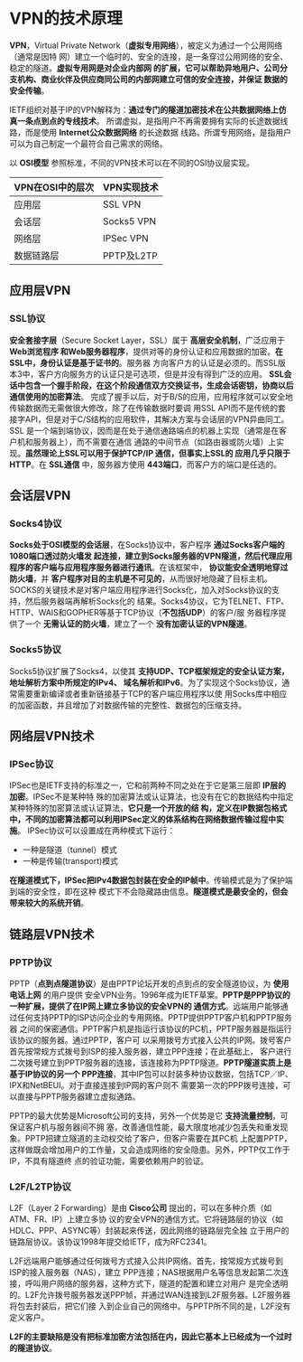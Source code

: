 VPN的技术原理
============================================
**VPN**，Virtual Private Network（**虚拟专用网络**），被定义为通过一个公用网络（通常是因特
网）建立一个临时的、安全的连接，是一条穿过公用网络的安全、稳定的隧道。**虚拟专用网是对企业内部网
的扩展，它可以帮助异地用户、公司分支机构、商业伙伴及供应商同公司的内部网建立可信的安全连接，并保证
数据的安全传输**。

IETF组织对基于IP的VPN解释为：**通过专门的隧道加密技术在公共数据网络上仿真一条点到点的专线技术**。
所谓虚拟，是指用户不再需要拥有实际的长途数据线路，而是使用 **Internet公众数据网络** 的长途数据
线路。所谓专用网络，是指用户可以为自己制定一个最符合自己需求的网络。

以 **OSI模型** 参照标准，不同的VPN技术可以在不同的OSI协议层实现。

| VPN在OSI中的层次 | VPN实现技术 |
| :------------- | :--------- |
| 应用层 | SSL VPN |
| 会话层 | Socks5 VPN |
| 网络层 | IPSec VPN |
| 数据链路层 | PPTP及L2TP |

## 应用层VPN

### SSL协议
**安全套接字层**（Secure Socket Layer，SSL）属于 **高层安全机制**，广泛应用于 **Web浏览程序
和Web服务器程序**，提供对等的身份认证和应用数据的加密。**在SSL中，身份认证是基于证书的**。服务器
方向客户方的认证是必须的。而SSL版本3中，客户方向服务方的认证只是可选项，但是并没有得到广泛的应用。
**SSL会话中包含一个握手阶段，在这个阶段通信双方交换证书，生成会话密钥，协商以后通信使用的加密算法**。
完成了握手以后，对于B/S的应用，应用程序就可以安全地传输数据而无需做很大修改，除了在传输数据时要调
用SSL API而不是传统的套接字API，但是对于C/S结构的应用软件，其解决方案与会话层的VPN异曲同工。SSL
是一个端到端协议，因而是在处于通信通路端点的机器上实现（通常是在客户机和服务器上），而不需要在通信
通路的中间节点（如路由器或防火墙）上实现。**虽然理论上SSL可以用于保护TCP/IP 通信，但事实上SSL的
应用几乎只限于HTTP**。在 **SSL通信** 中，服务器方使用 **443端口**，而客户方的端口是任选的。

## 会话层VPN

### Socks4协议
**Socks处于OSI模型的会话层**，在Socks协议中，客户程序 **通过Socks客户端的1080端口透过防火墙发
起连接，建立到Socks服务器的VPN隧道，然后代理应用程序的客户端与应用程序服务器进行通讯**。在该框架中，
**协议能安全透明地穿过防火墙**，并 **客户程序对目的主机是不可见的**，从而很好地隐藏了目标主机。
SOCKS的关键技术是对客户端应用程序进行Socks化，加入对Socks协议的支持，然后服务器端再解析Socks化的
结果。Socks4协议，它为TELNET、FTP、HTTP、WAIS和GOPHER等基于TCP协议（**不包括UDP**）的客户/服
务器程序提供了一个 **无需认证的防火墙**，建立了一个 **没有加密认证的VPN隧道**。

### Socks5协议
Socks5协议扩展了Socks4，以使其 **支持UDP、TCP框架规定的安全认证方案，地址解析方案中所规定的IPv4、
域名解析和IPv6**。为了实现这个Socks协议，通常需要重新编译或者重新链接基于TCP的客户端应用程序以使
用Socks库中相应的加密函数，并且增加了对数据传输的完整性、数据包的压缩支持。

## 网络层VPN技术

### IPSec协议
IPSec也是IETF支持的标准之一，它和前两种不同之处在于它是第三层即 **IP层的加密**。IPSec不是某种特
殊的加密算法或认证算法，也没有在它的数据结构中指定某种特殊的加密算法或认证算法，**它只是一个开放的结
构，定义在IP数据包格式中，不同的加密算法都可以利用IPSec定义的体系结构在网络数据传输过程中实施**。
IPSec协议可以设置成在两种模式下运行：

+ 一种是隧道（tunnel）模式
+ 一种是传输(transport)模式

**在隧道模式下，IPSec把IPv4数据包封装在安全的IP帧中**。传输模式是为了保护端到端的安全性，即在这种
模式下不会隐藏路由信息。**隧道模式是最安全的，但会带来较大的系统开销**。

## 链路层VPN技术

### PPTP协议
PPTP（**点到点隧道协议**）是由PPTP论坛开发的点到点的安全隧道协议，为 **使用电话上网** 的用户提供
安全VPN业务。1996年成为IETF草案。**PPTP是PPP协议的一种扩展，提供了在IP网上建立多协议的安全VPN的
通信方式**。远端用户能够通过任何支持PPTP的ISP访问企业的专用网络。PPTP提供PPTP客户机和PPTP服务器
之间的保密通信。PPTP客户机是指运行该协议的PC机，PPTP服务器是指运行该协议的服务器。通过PPTP，客户可
以采用拨号方式接入公共的IP网。拨号客户首先按常规方式拨号到ISP的接入服务器，建立PPP连接；在此基础上，
客户进行二次拨号建立到PPTP服务器的连接，该连接称为PPTP隧道。**PPTP隧道实质上是基于IP协议的另一个
PPP连接**，其中IP包可以封装多种协议数据，包括TCP／IP、IPX和NetBEUI。对于直接连接到IP网的客户则不
需要第一次的PPP拨号连接，可以直接与PPTP服务器建立虚拟通路。

PPTP的最大优势是Microsoft公司的支持，另外一个优势是它 **支持流量控制**，可保证客户机与服务器间不拥
塞，改善通信性能，最大限度地减少包丢失和重发现象。PPTP把建立隧道的主动权交给了客户，但客户需要在其PC机
上配置PPTP，这样做既会增加用户的工作量，又会造成网络的安全隐患。另外，PPTP仅工作于IP，不具有隧道终
点的验证功能，需要依赖用户的验证。

### L2F/L2TP协议
L2F（Layer 2 Forwarding）是由 **Cisco公司** 提出的，可以在多种介质（如ATM、FR、IP）上建立多协
议的安全VPN的通信方式。它将链路层的协议（如HDLC、PPP、ASYNC等）封装起来传送，因此网络的链路层完全独
立于用户的链路层协议。该协议1998年提交给IETF，成为RFC2341。

L2F远端用户能够通过任何拨号方式接入公共IP网络。首先，按常规方式拨号到ISP的接入服务器（NAS），建立
PPP连接；NAS根据用户名等信息发起第二次连接，呼叫用户网络的服务器，这种方式下，隧道的配置和建立对用户
是完全透明的。L2F允许拨号服务器发送PPP帧，并通过WAN连接到L2F服务器。L2F服务器将包去封装后，把它们接
入到企业自己的网络中。与PPTP所不同的是，L2F没有定义客户。

**L2F的主要缺陷是没有把标准加密方法包括在内，因此它基本上已经成为一个过时的隧道协议**。
